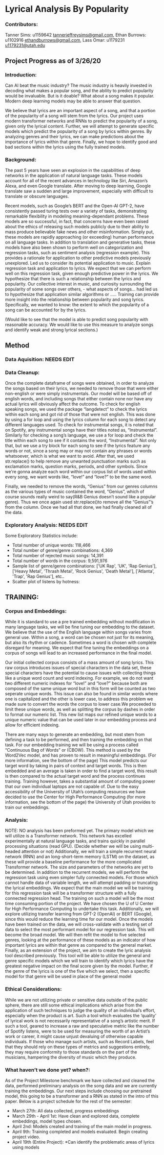 # Lyrical Analysis By Popularity

### Contributors:
Tanner Sims: u1159642 tannerjeffreysims@gmail.com,
Ethan Burrows: u1102916 ethandburrows@gmail.com,
Lass Omar: u1179231 u1179231@utah.edu


## Project Progress as of 3/26/20

### Introduction:
Can AI beat the music industry? The music industry is heavily invested in decoding what makes a popular song, and the ability to predict popularity would be invaluable. But is it doable? What about a song makes it popular. Modern deep learning models may be able to answer that question.

We believe that lyrics are an important aspect of a song, and that a portion of the popularity of a song will stem from the lyrics. Our project uses modern transformer networks and RNNs to predict the popularity of a song, given only the lyrical content. Further, we will attempt to generate specific models which predict the popularity of a song by lyrics within genres. By analyzing genres and their lyrics, we can make predictions about the importance of lyrics within that genre. Finally, we hope to identify good and bad sections within the lyrics using the fully trained models.

### Background:
The past 5 years have seen an explosion in the capabilities of deep networks in the application of natural language tasks. These models account for all of the recent advances in technology like Siri, Amazon’s Alexa, and even Google translate. After moving to deep learning, Google translate saw a sudden and large improvement, especially with difficult to translate or obscure languages.

Recent models, such as Google’s BERT and the Open-AI GPT-2, have consistently passed turing tests over a variety of tasks, demonstrating remarkable flexibility in modeling meaning-dependant problems. These models are so successful, in fact, that concerns have even been raised about the ethics of releasing such models publicly due to their ability to mass produce believable fake news and other misinformation. Simply put, these models are rapidly approaching (or exceeding) human performance on all language tasks. 
In addition to translation and generative tasks, these models have also been shown to perform well on categorization and regression tasks, such as sentiment analysis (regression example). This provides a rationale for application to other predictive models previously unexplored. Led us to consider its potential application to music. Explain regression task and application to lyrics. We expect that we can perform well on this regression task, given enough predictive power in the lyrics. We hypothesize that there is such a relationship between the lyrics and popularity. Our collective interest in music, and curiosity surrounding the popularity of some songs over others, - what aspects of songs… had led us to hypothesize that application similar algorithms or ….. Training can provide more insight into the relationship between popularity and song lyrics. Specifically, we wanted to know: the extent to which the popularity of a song can be accounted for by the lyrics.

(Would like to see that the model is able to predict song popularity with reasonable accuracy. We would like to use this measure to analyze songs and identify weak and strong lyrical sections.)


## Method
### Data Aquisition: NEEDS EDIT

### Data Cleanup:
Once the complete dataframe of songs were obtained, in order to analyze the songs based on their lyrics, we needed to remove those that were either non-english or were simply instrumentals. Our model will be based off of english words, and including songs that either contain none nor have any actual lyrics will obviously affect the outcome. To check for english speaking songs, we used the package “langdetect” to check the lyrics within each song and got rid of those that were not english. This was done by using a for loop and using the lyrics column for each song to detect any different languages used. To check for instrumental songs, it is noted that on Spotify, any instrumental songs have their titles noted as, “Instrumental”. 
Similarly for checking a song’s language, we use a for loop and check the title within each song to see if it contains the word, “Instrumental”. Not only that, but we use a try block for each song to see if the lyrics feature any words or not, since a song may or may not contain any phrases or words whatsoever, which is what we want to avoid. After that, we used str.replace() to help remove any unwanted punctuation marks such as exclamation marks, question marks, periods, and other symbols. Since we're gonna analyze each word within our corpus list of words used within every song, we want words like, “love!” and “love?” to be the same word. 

Finally, we needed to remove the words, “Genius” from our genres columns as the various types of music contained the word, “Genius”, which of course sounds really weird to say(R&B Genius doesn’t sound like a popular genre). Thus we once again used str.replace()to remove all the “Genius”’s from the column. Once we had all that done, we had finally cleaned all of the data.



### Exploratory Analysis: NEEDS EDIT
Some Exploratory Statistics include:
- Total number of unique words: 118,466
- Total number of genre/genre combinations: 4,369
- Total number of rejected music songs: 14,391
- Total number of words in the corpus: 9,591,976
- Sample list of genre/genre combinations: ['UK Rap', 'UK', 'Rap Genius'], ['Heavy Metal', 'Thrash Metal', 'Rock Genius', 'Death Metal'], ['Atlanta', 'Trap', 'Rap Genius'], etc..
- Scatter plot of listens by hotness:

## TRAINING:
### Corpus and Embeddings:
While it is standard to use a pre trained embedding without modification in many language tasks, we will be fine tuning our embedding to the dataset. We believe that the use of the English language within songs varies from general use. Within a song, a word can be chosen not just for its meaning, but also its rhythm or cadence. Sometimes a word is chosen with complete disregard for meaning. We expect that fine tuning the embeddings on a corpus of songs will lead to an increased performance in the final model.

Our initial collected corpus consists of a mass amount of song lyrics. This raw corpus introduces issues of special characters in the data set, these special characters have the potential to cause issues with collecting things like a unique word count and word indexing. For example, we do not want two different numeric indexes for “love!” and “love?” because both are composed of the same unique word but in this form will be counted as two seperate unique words. This issue can also be found in similar words where one is capitalized and the other is lower case, to address this problem we made sure to convert the words the corpus to lower case.We proceeded to limit these unique words, as well as splitting the corpus by dashes in order to format our numeric list. This new list maps our refined unique words to a unique numeric value that can be used later in our embedding process and allow for efficient indexing. 

There are many ways to generate an embedding, but most stem from defining a task to be performed, and then training the embedding on that task. For our embedding training we will be using a process called “Continuous Bag of Words” or (CBOW). This method is used by the Word2Vec model, and has proven to result in meaningful embeddings. (For more information, see the bottom of the page) This model predicts our target word by taking in pairs of context and target words. This is then embedded and an average is taken in order to find a target word, this result is then compared to the actual target word and the process continues training. Training however, takes a substantial amount of computing power that our own individual laptops are not capable of. Due to the easy accessibility of the University of Utah’s computing resources we have decided to use the Center for High Performance Computing (for more information, see the bottom of the page) the University of Utah provides to train our embeddings. 

### Analysis:
NOTE: NO analysis has been preformed yet.
The primary model which we will utilize is a Transformer network. This network has excelled experimentally at natural language tasks, and trains quickly in parallel processing situations (read GPU). (Decide whether we will be using multi-headed attention or not)
Additionally, we will train a simple recurrent neural network (RNN) and an long-short-term memory (LSTM) on the dataset, as these will provide a baseline performance for the more complicated Transformer network. The size and parameters of the networks are yet to be determined.
In addition to the recurrent models, we will perform the regression task using even simpler fully connected models. For those which cannot handle data of variable length, we will attempt padding or truncating the lyrical embeddings.
We expect that the main model we will be training for this regression task will be a transformer structure with a fully connected regression head. The training on such a model will be the most time consuming portion of the project. We have chosen the U of U Center for High Performance Computing to undertake this task. Additionally, we will explore utilizing transfer learning from GPT-2 (OpenAI) or BERT (Google), since this would reduce the learning time for our model.
Once the models have been trained on the data, we will cross-validate with a testing set of data to select the most performant model for our regression task. This will become the broad model. We will then refit the model to five selected genres, looking at the performance of these models as an indicator of how important lyrics are within that genre as compared to the general market.
Finally, as an extension of the project, we aim to create the lyric analysis tool described previously. This tool will be able to utilize the general and genre specific models which we will train to identify which lyrics have the greatest negative impact on the final score given by the model. Further, if the genre of the lyrics is one of the five which we select, then a specific model for that genre will be used in place of the general model

### Ethical Considerations:
While we are not utilizing private or sensitive data outside of the public sphere, there are still some ethical implications which arise from the application of such techniques to judge the quality of an individual’s effort, especially when the product is art. Such a tool which evaluates the ‘quality’ of lyrical work is not necessarily representative of a song’s artistic merit. If such a tool, geared to increase a raw and speculative metric like the number of Spotify listens, were to be used for measuring the worth of an Artist’s work or career, it might cause unjust devaluing of otherwise capable individuals. If those who manage such artists, such as Record Labels, feel that they should rely on these types of metrics and suggestions entirely, they may require conformity to those standards on the part of the musicians, hampering the diversity of music which they produce.

### What haven’t we done yet? when?:
As of the Project Milestone benchmark we have collected and cleaned the data, performed preliminary analysis on the song data and we are currently training the embeddings. Our next steps include choosing our pretrained model, this going to be a transformer and a RNN as stated in the intro of this paper. Below is a project schedule for the rest of the semester:

- March 27th: All data collected,  progress embeddings
- March 29th - April 1st: Have clean and explored data, complete embeddings, model types chosen.
- April 2nd: Models created and training of the main model in progress.
- April 9th: Training completed and models evaluated. Begin creating project video.
- April 19th (Entire Project): *Can identify the problematic areas of lyrics using models


